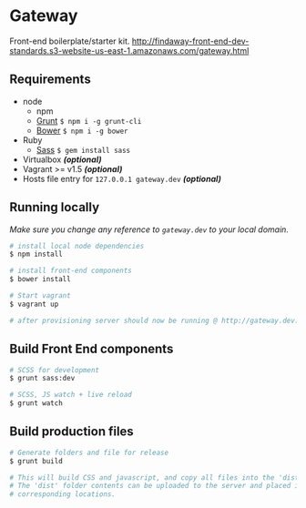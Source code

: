Gateway
=======
Front-end boilerplate/starter kit.
http://findaway-front-end-dev-standards.s3-website-us-east-1.amazonaws.com/gateway.html

## Requirements


- node
    + npm
    + [Grunt](http://gruntjs.com) `$ npm i -g grunt-cli`
    + [Bower](http://bower.io) `$ npm i -g bower`
- Ruby
    + [Sass](http://sass-lang.com) `$ gem install sass`
- Virtualbox ***(optional)***
- Vagrant >= v1.5 ***(optional)***
- Hosts file entry for `127.0.0.1 gateway.dev` ***(optional)***

## Running locally

_Make sure you change any reference to `gateway.dev` to your local domain._

```bash
# install local node dependencies
$ npm install

# install front-end components
$ bower install

# Start vagrant
$ vagrant up

# after provisioning server should now be running @ http://gateway.dev:8280
```

## Build Front End components
```bash
# SCSS for development
$ grunt sass:dev

# SCSS, JS watch + live reload
$ grunt watch
```

## Build production files
```bash
# Generate folders and file for release
$ grunt build

# This will build CSS and javascript, and copy all files into the 'dist' folder.
# The 'dist' folder contents can be uploaded to the server and placed in their
# corresponding locations.
```
